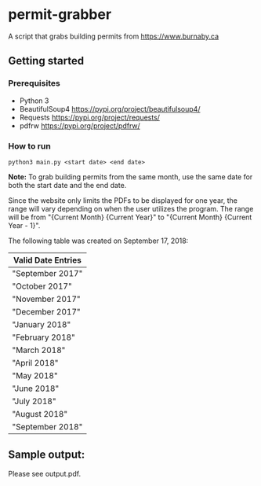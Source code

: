 # permit-grabber
A script that grabs building permits from https://www.burnaby.ca

## Getting started

### Prerequisites
* Python 3
* BeautifulSoup4 https://pypi.org/project/beautifulsoup4/
* Requests https://pypi.org/project/requests/
* pdfrw https://pypi.org/project/pdfrw/

### How to run

```
python3 main.py <start date> <end date>
```
**Note:** To grab building permits from the same month, use the same date for both the start date and the end date.

Since the website only limits the PDFs to be displayed for one year, the range will vary depending on when the user utilizes the program. The range will be from "{Current Month} {Current Year}" to "{Current Month} {Current Year - 1}".
  
The following table was created on September 17, 2018:

| Valid Date Entries |
| ------------- |
| "September 2017" |
| "October 2017" |
| "November 2017" |
| "December 2017" |
| "January 2018" |
| "February 2018" |
| "March 2018" |
| "April 2018" |
| "May 2018" |
| "June 2018" |
| "July 2018" |
| "August 2018" |
| "September 2018" |

## Sample output:
Please see output.pdf.
